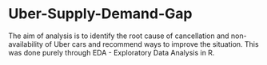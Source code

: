 # Uber-Supply-Demand-Gap
The aim of analysis is to identify the root cause of cancellation and non-availability of Uber cars and recommend ways to improve the situation.  This was done purely through EDA - Exploratory Data Analysis in R.
